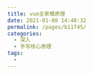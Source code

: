 ```yaml
---
title: vue全家桶原理
date: 2021-01-08 14:48:32
permalink: /pages/b11f45/
categories: 
  - 深入
  - 手写核心原理
tags: 
  - 
---
```


